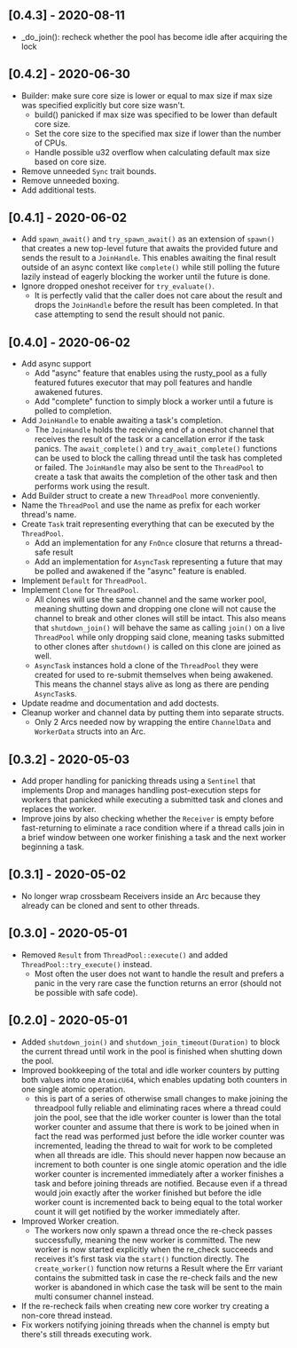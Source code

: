 ## [0.4.3] - 2020-08-11

  * _do_join(): recheck whether the pool has become idle after acquiring the lock

## [0.4.2] - 2020-06-30

  * Builder: make sure core size is lower or equal to max size if max size was specified explicitly but core size wasn't.
    * build() panicked if max size was specified to be lower than default core size.
    * Set the core size to the specified max size if lower than the number of CPUs.
    * Handle possible u32 overflow when calculating default max size based on core size.
  * Remove unneeded `Sync` trait bounds.
  * Remove unneeded boxing.
  * Add additional tests.

## [0.4.1] - 2020-06-02

  * Add `spawn_await()` and `try_spawn_await()` as an extension of `spawn()` that creates a new top-level future that awaits
    the provided future and sends the result to a `JoinHandle`. This enables awaiting the final result outside of an async
    context like `complete()` while still polling the future lazily instead of eagerly blocking the worker until the future
    is done.
  * Ignore dropped oneshot receiver for `try_evaluate()`.
    * It is perfectly valid that the caller does not care about the result and drops the `JoinHandle` before
      the result has been completed. In that case attempting to send the result should not panic.

## [0.4.0] - 2020-06-02

  * Add async support
    * Add "async" feature that enables using the rusty_pool as a fully featured futures executor that may poll features
      and handle awakened futures.
    * Add "complete" function to simply block a worker until a future is polled to completion.
  * Add `JoinHandle` to enable awaiting a task's completion.
    * The `JoinHandle` holds the receiving end of a oneshot channel that receives the result of the task or a cancellation
      error if the task panics. The `await_complete()` and `try_await_complete()` functions can be used to block the calling
      thread until the task has completed or failed. The `JoinHandle` may also be sent to the `ThreadPool` to create a task
      that awaits the completion of the other task and then performs work using the result.
  * Add Builder struct to create a new `ThreadPool` more conveniently.
  * Name the `ThreadPool` and use the name as prefix for each worker thread's name.
  * Create `Task` trait representing everything that can be executed by the `ThreadPool`.
    * Add an implementation for any `FnOnce` closure that returns a thread-safe result
    * Add an implementation for `AsyncTask` representing a future that may be polled and awakened if the "async" feature
      is enabled.
  * Implement `Default` for `ThreadPool`.
  * Implement `Clone` for `ThreadPool`.
    * All clones will use the same channel and the same worker pool, meaning shutting down and dropping one clone will
      not cause the channel to break and other clones will still be intact. This also means that `shutdown_join()` will
      behave the same as calling `join()` on a live `ThreadPool` while only dropping said clone, meaning tasks submitted
      to other clones after `shutdown()` is called on this clone are joined as well.
    * `AsyncTask` instances hold a clone of the `ThreadPool` they were created for used to re-submit themselves when
      being awakened. This means the channel stays alive as long as there are pending `AsyncTask`s.
  * Update readme and documentation and add doctests.
  * Cleanup worker and channel data by putting them into separate structs.
    * Only 2 Arcs needed now by wrapping the entire `ChannelData` and `WorkerData` structs into an Arc.

## [0.3.2] - 2020-05-03

  * Add proper handling for panicking threads using a `Sentinel` that implements Drop and manages handling post-execution steps for workers that panicked while executing a
    submitted task and clones and replaces the worker.
  * Improve joins by also checking whether the `Receiver` is empty before fast-returning to eliminate a race condition where if a thread calls join in a brief window
    between one worker finishing a task and the next worker beginning a task.

## [0.3.1] - 2020-05-02

  * No longer wrap crossbeam Receivers inside an Arc because they already can be cloned and sent to other threads.

## [0.3.0] - 2020-05-01

  * Removed `Result` from `ThreadPool::execute()` and added `ThreadPool::try_execute()` instead.
    * Most often the user does not want to handle the result and prefers a panic in the very rare case the function returns an error (should not be possible with safe code).

## [0.2.0] - 2020-05-01

  * Added `shutdown_join()` and `shutdown_join_timeout(Duration)` to block the current thread until work in the pool is finished when shutting down the pool.
  * Improved bookkeeping of the total and idle worker counters by putting both values into one `AtomicU64`, which enables updating both counters in one single atomic operation.
    * this is part of a series of otherwise small changes to make joining the threadpool fully reliable and eliminating races where a thread could join the pool, see
      that the idle worker counter is lower than the total worker counter and assume that there is work to be joined when in fact the read was performed just before
      the idle worker counter was incremented, leading the thread to wait for work to be completed when all threads are idle. This should never happen now because
      an increment to both counter is one single atomic operation and the idle worker counter is incremented immediately after a worker finishes a task and before
      joining threads are notified. Because even if a thread would join exactly after the worker finished but before the idle worker count is incremented back to
      being equal to the total worker count it will get notified by the worker immediately after.
  * Improved Worker creation.
    * The workers now only spawn a thread once the re-check passes successfully, meaning the new worker is committed. The new worker is now started explicitly
      when the re_check succeeds and receives it's first task via the `start()` function directly. The `create_worker()` function now returns a Result where
      the Err variant contains the submitted task in case the re-check fails and the new worker is abandoned in which case the task will be sent to the main
      multi consumer channel instead.
  * If the re-recheck fails when creating new core worker try creating a non-core thread instead.
  * Fix workers notifying joining threads when the channel is empty but there's still threads executing work.